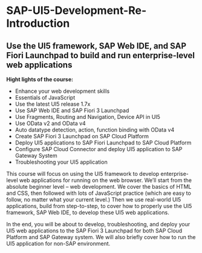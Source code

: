 # SAP-UI5-Development-Re-Introduction

## Use the UI5 framework, SAP Web IDE, and SAP Fiori Launchpad to build and run enterprise-level web applications


**Hight lights of the course:**
- Enhance your web development skills
- Essentials of JavaScript
- Use the latest UI5 release 1.7x
- Use SAP Web IDE and SAP Fiori 3 Launchpad
- Use Fragments, Routing and Navigation, Device API in UI5
- Use OData v2 and OData v4
- Auto datatype detection, action, function binding with OData v4
- Create SAP Fiori 3 Launchpad on SAP Cloud Platform
- Deploy UI5 applications to SAP Fiori Launchpad to SAP Cloud Platform
- Configure SAP Cloud Connector and deploy UI5 application to SAP Gateway System
- Troubleshooting your UI5 application


This course will focus on using the UI5 framework to develop enterprise-level web applications for running on the web browser. We’ll start from the absolute beginner level – web development. We cover the basics of HTML and CSS, then followed with lots of JavaScript practice (which are easy to follow, no matter what your current level.) Then we use real-world UI5 applications, build from step-to-step, to cover how to properly use the UI5 framework, SAP Web IDE, to develop these UI5 web applications. 

In the end, you will be about to develop, troubleshooting, and deploy your UI5 web applications to the SAP Fiori 3 Launchpad for both SAP Cloud Platform and SAP Gateway system. We will also briefly cover how to run the UI5 application for non-SAP environment.
